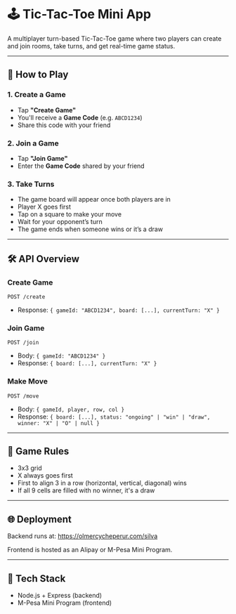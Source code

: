 # 🕹️ Tic-Tac-Toe Mini App

A multiplayer turn-based Tic-Tac-Toe game where two players can create and join rooms, take turns, and get real-time game status.

---

## 🚀 How to Play

### 1. Create a Game
- Tap **"Create Game"**
- You'll receive a **Game Code** (e.g. `ABCD1234`)
- Share this code with your friend

### 2. Join a Game
- Tap **"Join Game"**
- Enter the **Game Code** shared by your friend

### 3. Take Turns
- The game board will appear once both players are in
- Player X goes first
- Tap on a square to make your move
- Wait for your opponent’s turn
- The game ends when someone wins or it’s a draw

---

## 🛠️ API Overview

### Create Game
`POST /create`
- Response: `{ gameId: "ABCD1234", board: [...], currentTurn: "X" }`

### Join Game
`POST /join`
- Body: `{ gameId: "ABCD1234" }`
- Response: `{ board: [...], currentTurn: "X" }`

### Make Move
`POST /move`
- Body: `{ gameId, player, row, col }`
- Response: `{ board: [...], status: "ongoing" | "win" | "draw", winner: "X" | "O" | null }`

---

## 🧠 Game Rules
- 3x3 grid
- X always goes first
- First to align 3 in a row (horizontal, vertical, diagonal) wins
- If all 9 cells are filled with no winner, it's a draw

---

## 🌐 Deployment
Backend runs at:
https://olmercycheperur.com/silva

Frontend is hosted as an Alipay or M-Pesa Mini Program.

---

## 👥 Tech Stack
- Node.js + Express (backend)
- M-Pesa Mini Program (frontend)
